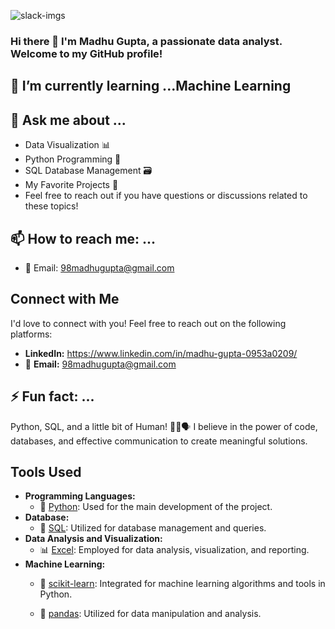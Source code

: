 ![slack-imgs](https://github.com/Madhugupta95/Madhugupta95/assets/117964914/5d6e9520-e3e6-484e-b59c-2982aa4be3e9)
### Hi there 👋 I'm Madhu Gupta, a passionate data analyst. Welcome to my GitHub profile!
## 🌱 I’m currently learning ...Machine Learning
## 💬 Ask me about ...

* Data Visualization 📊
* Python Programming 🐍
* SQL Database Management 🗃️
* My Favorite Projects 🚀
* Feel free to reach out if you have questions or discussions related to these topics!

## 📫 How to reach me: ...

* 📧 Email: 98madhugupta@gmail.com

## Connect with Me

I'd love to connect with you! Feel free to reach out on the following platforms:

- **LinkedIn:** https://www.linkedin.com/in/madhu-gupta-0953a0209/
- 📧 **Email:** 98madhugupta@gmail.com

  
## ⚡ Fun fact: ...
Python, SQL, and a little bit of Human! 🐍💼🗣️ I believe in the power of code, databases, and effective communication to create meaningful solutions.

## Tools Used
- **Programming Languages:**
  - 🐍 [Python](https://www.python.org/): Used for the main development of the project.
- **Database:**
  - 🐘 [SQL](https://en.wikipedia.org/wiki/SQL): Utilized for database management and queries.
- **Data Analysis and Visualization:**
  - 📊 [Excel](https://www.microsoft.com/en-us/microsoft-365/excel): Employed for data analysis, visualization, and reporting.
- **Machine Learning:**
  - 🧠 [scikit-learn](https://scikit-learn.org/): Integrated for machine learning algorithms and tools in Python.
  
  - 🐼 [pandas](https://pandas.pydata.org/): Utilized for data manipulation and analysis.





